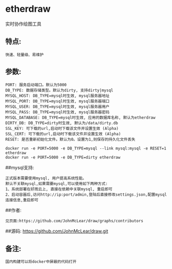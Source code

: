 # etherdraw

实时协作绘图工具

## 特点:

    快速、轻量级、易维护


## 参数:

    PORT: 服务启动端口。默认为5000
    DB_TYPE: 数据存储类型。默认为dirty, 支持dirty|mysql
    MYSQL_HOST: DB_TYPE=mysql时生效, mysql服务器地址
    MYSQL_PORT: DB_TYPE=mysql时生效, mysql服务器端口
    MYSQL_USER: DB_TYPE=mysql时生效, mysql服务器用户
    MYSQL_PASS: DB_TYPE=mysql时生效, mysql服务器密码
    MYSQL_DATABASE: DB_TYPE=mysql时生效, 应用的数据库名称, 默认为etherdraw
    DIRTY_DB: DB_TYPE=dirty时生效, 默认为/data/dirty.db
    SSL_KEY: 可下载的url,启动时下载该文件并设置生效 (Alpha)
    SSL_CERT: 可下载的url,启动时下载该文件并设置生效 (Alpha)
    RESET: 是否重新初始化文件。默认为0。设置为1,则保存的持久化文件丢失
    
    docker run -e PORT=5000 -e DB_TYPE=mysql --link mysql:mysql -e RESET=1 etherdraw
    docker run -e PORT=5000 -e DB_TYPE=dirty etherdraw


##mysql支持:

    正式版本需要使用mysql, 用户提高系统性能。
    默认不关联mysql,如果需要mysql,可以使用如下两种方式:
    1、系统部署在好雨云上, 直接在依赖中关联mysql, 重启即可
    2、启动容器后,访问http://ip:port/admin,登陆后直接修改settings.json,配置mysql连接信息,重启即可


##作者:

    见页面:https://github.com/JohnMcLear/draw/graphs/contributors

##源码:
    https://github.com/JohnMcLear/draw.git
    
## 备注:
    国内构建可以将docker中屏蔽的代码打开
